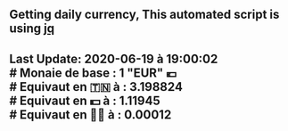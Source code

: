 ## Getting daily currency, This automated script is using [jq](https://stedolan.github.io/jq/)
## Last Update:  2020-06-19 à 19:00:02 </br># Monaie de base : 1 "EUR" 💶 </br> # Equivaut en 🇹🇳 à :  3.198824 </br> # Equivaut en 💵 à : 1.11945</br> # Equivaut en 🐱‍💻 à :  0.00012
